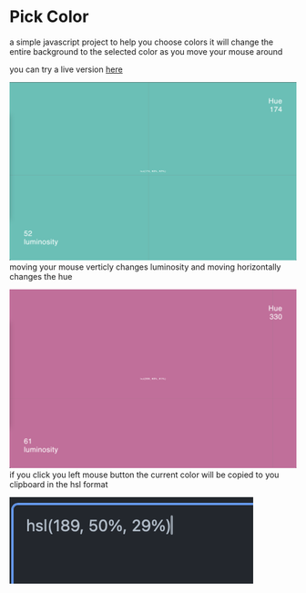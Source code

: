 # Pick Color
a simple javascript project to help you choose colors
it will change the entire background to the selected color as you move your mouse around

you can try a live version [here](https://hassanalikadhem.github.io/pick-and-click.html)

![](Screenshot1.png)
moving your mouse verticly changes luminosity and moving horizontally changes the hue

![](Screenshot2.png)
if you click you left mouse button the current color will be copied to you clipboard in the hsl format

![](Screenshot3.png)
